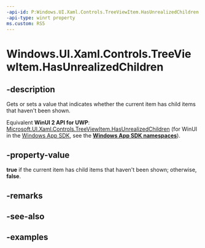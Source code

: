 ```yaml
---
-api-id: P:Windows.UI.Xaml.Controls.TreeViewItem.HasUnrealizedChildren
-api-type: winrt property
ms.custom: RS5
---
```


<!-- Property syntax.
public bool HasUnrealizedChildren { get;  set; }
-->

# Windows.UI.Xaml.Controls.TreeViewItem.HasUnrealizedChildren

## -description

Gets or sets a value that indicates whether the current item has child items that haven't been shown.

Equivalent **WinUI 2 API for UWP**: [Microsoft.UI.Xaml.Controls.TreeViewItem.HasUnrealizedChildren](/windows/winui/api/microsoft.ui.xaml.controls.treeviewitem.hasunrealizedchildren) (for WinUI in the [Windows App SDK](/windows/apps/windows-app-sdk/), see the **[Windows App SDK namespaces](/windows/windows-app-sdk/api/winrt/)**).

## -property-value

**true** if the current item has child items that haven't been shown; otherwise, **false**.

## -remarks

## -see-also

## -examples


